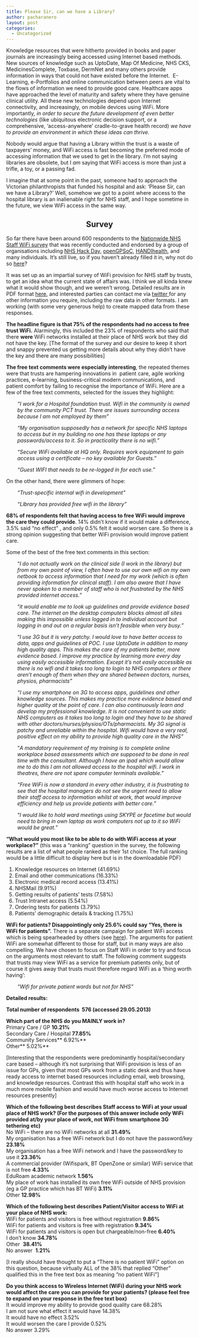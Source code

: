 ```yaml
---
title: Please Sir, can we have a Library?
author: pacharanero
layout: post
categories:
  - Uncategorized
---
```


Knowledge resources that were hitherto provided in books and paper journals are increasingly being accessed using Internet based methods. New sources of knowledge such as UptoDate, Map Of Medicine, NHS CKS, MedicinesComplete, Toxbase, DermNet and many others provide information in ways that could not have existed before the Internet.  E-Learning, e-Portfolios and online communication between peers are vital to the flows of information we need to provide good care. Healthcare apps have approached the level of maturity and safety where they have genuine clinical utility. All these new technologies depend upon Internet connectivity, and increasingly, on mobile devices using WiFi. More importantly, *in order to secure the future development of even better technologies* (like ubiquitous electronic decision support, or a comprehensive, &#8216;access-anywhere&#8217; cradle-to-grave health record) *we have to provide an environment in which these ideas can thrive.*

Nobody would argue that having a Library within the trust is a waste of taxpayers&#8217; money, and WiFi access is fast becoming the preferred mode of accessing information that we used to get in the library. I&#8217;m not saying libraries are obsolete, but I *am* saying that WiFi access is more than just a trifle, a toy, or a passing fad.

I imagine that at some point in the past, someone had to approach the Victorian philanthropists that funded his hospital and ask: &#8216;Please Sir, can we have a Library?&#8217; Well, somehow we got to a point where access to the hospital library is an inalienable right for NHS staff, and I hope sometime in the future, we view WiFi access in the same way.

<h2 style="text-align: center;">
  Survey
</h2>

So far there have been around 600 respondents to the <a title="http://bawmedical.co.uk/lime/index.php/481147/lang-en" href="http://bawmedical.co.uk/lime/index.php/481147/lang-en" target="_blank">Nationwide NHS Staff WiFi survey</a> that was recently conducted and endorsed by a group of organisations including <a title="http://nhshackday.com/" href="http://nhshackday.com/" target="_blank">NHS Hack Day</a>, <a title="http://www.opengpsoc.org/" href="http://www.opengpsoc.org/" target="_blank">openGPSoC</a>, <a title="http://handihealth.org/" href="http://handihealth.org/" target="_blank">HANDIhealth</a>, and many individuals. It&#8217;s still live, so if you haven&#8217;t already filled it in, why not do so <a title="http://bawmedical.co.uk/lime/index.php/481147/lang-en" href="http://bawmedical.co.uk/lime/index.php/481147/lang-en" target="_blank">here</a>?

It was set up as an impartial survey of WiFi provision for NHS staff by trusts, to get an idea what the current state of affairs was. I think we all kinda knew what it would show though, and we weren&#8217;t wrong. Detailed results are in PDF format <a title="http://www.bawmedical.co.uk/Survey_481147_Nationwide_Survey_of_Wireless_Internet_Access_for_NHS_Staff.pdf" href="http://www.bawmedical.co.uk/Survey_481147_Nationwide_Survey_of_Wireless_Internet_Access_for_NHS_Staff.pdf" target="_blank">here</a>, and interested parties can contact me via <a title="https://twitter.com/@marcus_baw" href="https://twitter.com/@marcus_baw" target="_blank">twitter </a>for any other information you require, including the raw data in other formats. I am working (with some very generous help) to create mapped data from these responses.

**The headline figure is that 75% of the respondents had no access to free trust WiFi.** Alarmingly, this included the 23% of respondents who said that there **were** WiFi networks installed at their place of NHS work but they did not have the key. [The format of the survey and our desire to keep it short and snappy prevented us getting more details about why they didn&#8217;t have the key and there are many possibilities]

**The free text comments were especially interesting**, the repeated themes were that trusts are hampering innovations in  patient care, agile working practices, e-learning, business-critical modern communications, and patient comfort by failing to recognise the importance of WiFi. Here are a few of the free text comments, selected for the issues they highlight:

<p style="text-align: left; padding-left: 30px;">
  <em>&#8220;I work for a Hospital foundation trust. Wifi in the community is owned by the community PCT trust. There are issues surrounding access because I am not employed by them&#8221;</em>
</p>

<p style="padding-left: 30px;">
  <em>&#8220;My organisation supposedly has a network for specific NHS laptops to access but in my building no one has these laptops or any passwords/access to it. So in practicality there is no wifi.&#8221;</em>
</p>

<p style="padding-left: 30px;">
  <em>&#8220;Secure WiFi available at HQ only. Requires work equipment to gain access using a certificate &#8211; no key available for Guests.&#8221;</em>
</p>

<p style="padding-left: 30px;">
  <em>&#8220;Guest WIFI that needs to be re-logged in for each use.&#8221;</em>
</p>

On the other hand, there were glimmers of hope:

<p style="padding-left: 30px;">
  <em>&#8220;Trust-specific internal wifi in development&#8221;</em>
</p>

<p style="padding-left: 30px;">
  <em>&#8220;Library has provided free wifi in the library&#8221;</em>
</p>

**68% of respondents felt that having access to free WiFi would improve the care they could provide**. 14% didn&#8217;t know if it would make a difference, 3.5% said &#8220;no effect&#8221; , and only 0.5% felt it would worsen care. So there is a strong opinion suggesting that better WiFi provision would improve patient care.

Some of the best of the free text comments in this section:

<p style="padding-left: 30px;">
  &#8220;<em>I do not actually work on the clinical side (I work in the library) but from my own point of view, I often have to use our own wifi on my own netbook to access information that I need for my work (which is often providing information for clinical staff). I am also aware that I have never spoken to a member of staff who is not frustrated by the NHS provided internet access.&#8221;</em>
</p>

<p style="padding-left: 30px;">
  &#8220;<em>it would enable me to look up guidelines and provide evidence based care. The internet on the desktop computers blocks almost all sites making this impossible unless logged in to individual account but logging in and out on a regular basis isn&#8217;t feasible when very busy.&#8221;</em>
</p>

<p style="padding-left: 30px;">
  &#8220;<em>I use 3G but it is very patchy. I would love to have better access to data, apps and guidelines at POC. I use UptoDate in addition to many high quality apps. This makes the care of my patients better, more evidence based. I improve my practice by learning more every day using easily accessible information. Except it&#8217;s not easily accessible as there is no wifi and it takes too long to login to NHS computers or there aren&#8217;t enough of them when they are shared between doctors, nurses, physios, pharmacists&#8221;</em>
</p>

<p style="padding-left: 30px;">
  <em>&#8220;I use my smartphone on 3G to access apps, guidelines and other knowledge sources. This makes my practice more evidence based and higher quality at the point of care. I can also continuously learn and develop my professional knowledge. It is not convenient to use static NHS computers as it takes too long to login and they have to be shared with other doctors/nurses/physios/OTs/pharmacists. My 3G signal is patchy and unreliable within the hospital. Wifi would have a very real, positive effect on my ability to provide high quality care in the NHS&#8221;</em>
</p>

<p style="padding-left: 30px;">
  &#8220;<em>A mandatory requirement of my training is to complete online workplace based assessments which are supposed to be done in real time with the consultant. Although I have an ipad which would allow me to do this I am not allowed access to the hospital wifi. I work in theatres, there are not spare computer terminals available.&#8221;</em>
</p>

<p style="padding-left: 30px;">
  <em>&#8220;Free WiFi is now a standard in every other industry, it is frustrating to see that the hospital managers do not see the urgent need to allow their staff access to information whilst at work, that would improve efficiency and help us provide patients with better care.&#8221;</em>
</p>

<p style="padding-left: 30px;">
  &#8220;<em>I would like to hold ward meetings using SKYPE or facetime but would need to bring in own laptop as work computers not up to it so WiFi would be great.&#8221;</em>
</p>

<div>
  <strong>&#8220;What would you most like to be able to do with WiFi access at your workplace?&#8221;</strong> (this was a &#8220;ranking&#8221; question in the survey, the following results are a list of what people ranked as their 1st choice. The full ranking would be a little difficult to display here but is in the downloadable PDF)
</div>

<div>
  <ol>
    <li>
      Knowledge resources on Internet (41.69%)
    </li>
    <li>
      Email and other communications (16.33%)
    </li>
    <li>
      Electronic medical record access (13.41%)
    </li>
    <li>
      NHSMail (9.91%)
    </li>
    <li>
      Getting results of patients&#8217; tests (7.58%)
    </li>
    <li>
      Trust Intranet access (5.54%)
    </li>
    <li>
      Ordering tests for patients (3.79%)
    </li>
    <li>
      Patients&#8217; demographic details & tracking (1.75%)
    </li>
  </ol>
</div>

<div>
  <strong>WiFi for patients? Disappointingly only 25.6% could say &#8220;Yes, there is WiFi for patients&#8221;.</strong> There is a separate campaign for patient WiFi access which is being spearheaded by others (see <a title="http://johnpopham.wordpress.com/2011/07/15/free-wifi-for-hospital-patients-progress-report/" href="http://johnpopham.wordpress.com/2011/07/15/free-wifi-for-hospital-patients-progress-report/" target="_blank">here</a>). The arguments for patient WiFi are somewhat different to those for staff, but in many ways are also compelling. We have chosen to focus on Staff WiFi in order to try and focus on the arguments most relevant to staff. The following comment suggests that trusts may view WiFi as a service for premium patients only, but of course it gives away that trusts must therefore regard WiFi as a &#8216;thing worth having&#8217;:
</div>

<p style="padding-left: 30px;">
  <em>&#8220;Wifi for private patient wards but not for NHS&#8221;</em>
</p>

<div>
  <strong>Detailed results:</strong>
</div>

**Total number of respondents  576 (accessed 29.05.2013)**

**Which part of the NHS do you MAINLY work in?**  
Primary Care / GP **10.21%**  
Secondary Care / Hospital **77.85%**  
Community Services** 6.92%**  
Other** 5.02%**

[Interesting that the respondents were predominantly hospital/secondary care based &#8211; although it&#8217;s not surprising that WiFi provision is less of an issue for GPs, given that most GPs work from a static desk and thus have ready access to internet based resources including email, web browsing, and knowledge resources. Contrast this with hospital staff who work in a much more mobile fashion and would have much worse access to Internet resources presently]

**Which of the following best describes Staff access to WiFi at your usual place of NHS work? (For the purposes of this answer include only WiFi provided at/by your place of work, not WiFi from smartphone 3G tethering etc)**  
No WiFi &#8211; there are no WiFi networks at all **31.49%**  
My organisation has a free WiFi network but I do not have the password/key **23.18%**  
My organisation has a free WiFi network and I have the password/key to use it **23.36%**  
A commercial provider (Wifispark, BT OpenZone or similar) WiFi service that is not free **4.33%**  
EduRoam academic network **1.56%**  
My place of work has installed its own free WiFi outside of NHS provision (eg a GP practice which has BT WiFi) **3.11%**  
Other **12.98%**

**Which of the following best describes Patient/Visitor access to WiFi at your place of NHS work:**  
WiFi for patients and visitors is free without registration **9.86%**  
WiFi for patients and visitors is free with registration **9.34%**  
WiFi for patients and visitors is open but chargeable/non-free **6.40%**  
I don&#8217;t know **34.78%**  
Other  **38.41%**  
No answer  **1.21%**

[I really should have thought to put a &#8220;There is no patient WiFi&#8221; option on this question, because virtually ALL of the 38% that replied &#8220;Other&#8221; qualified this in the free text box as meaning &#8220;no patient WiFi&#8221;]

**Do you think access to Wireless Internet (WiFi) during your NHS work would affect the care you can provide for your patients? (please feel free to expand on your response in the free text box)**  
It would improve my ability to provide good quality care 68.28%  
I am not sure what effect it would have 14.38%  
It would have no effect 3.52%  
It would worsen the care I provide 0.52%  
No answer 3.29%